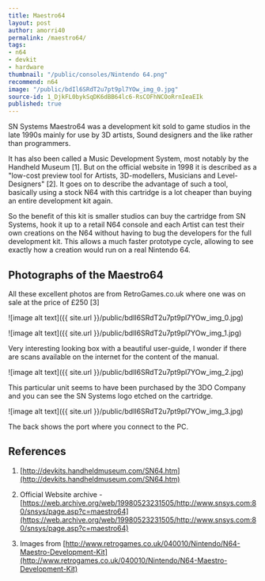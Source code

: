 ```yaml
---
title: Maestro64
layout: post
author: amorri40
permalink: /maestro64/
tags:
- n64
- devkit
- hardware
thumbnail: "/public/consoles/Nintendo 64.png"
recommend: n64
image: "/public/bdIl6SRdT2u7pt9pl7YOw_img_0.jpg"
source-id: 1_DjkFL0bykSqDK6dBB64lc6-RsCOFhNCOoRrnIeaEIk
published: true
---
```

SN Systems Maestro64 was a development kit sold to game studios in the late 1990s mainly for use by 3D artists, Sound designers and the like rather than programmers.

It has also been called a Music Development System, most notably by the Handheld Museum [1]. But on the official website in 1998 it is described as a "low-cost preview tool for Artists, 3D-modellers, Musicians and Level-Designers" [2]. It goes on to describe the advantage of such a tool, basically using a stock N64 with this cartridge is a lot cheaper than buying an entire development kit again.

So the benefit of this kit is smaller studios can buy the cartridge from SN Systems, hook it up to a retail N64 console and each Artist can test their own creations on the N64 without having to bug the developers for the full development kit. This allows a much faster prototype cycle, allowing to see exactly how a creation would run on a real Nintendo 64.

## Photographs of the Maestro64

All these excellent photos are from RetroGames.co.uk where one was on sale at the price of £250 [3]

![image alt text]({{ site.url }}/public/bdIl6SRdT2u7pt9pl7YOw_img_0.jpg)

![image alt text]({{ site.url }}/public/bdIl6SRdT2u7pt9pl7YOw_img_1.jpg)

Very interesting looking box with a beautiful user-guide, I wonder if there are scans available on the internet for the content of the manual.

![image alt text]({{ site.url }}/public/bdIl6SRdT2u7pt9pl7YOw_img_2.jpg)

This particular unit seems to have been purchased by the 3DO Company and you can see the SN Systems logo etched on the cartridge. 

![image alt text]({{ site.url }}/public/bdIl6SRdT2u7pt9pl7YOw_img_3.jpg)

The back shows the port where you connect to the PC.

## References

1. [http://devkits.handheldmuseum.com/SN64.htm](http://devkits.handheldmuseum.com/SN64.htm) 

2. Official Website archive - [https://web.archive.org/web/19980523231505/http://www.snsys.com:80/snsys/page.asp?c=maestro64](https://web.archive.org/web/19980523231505/http://www.snsys.com:80/snsys/page.asp?c=maestro64) 

3. Images from [http://www.retrogames.co.uk/040010/Nintendo/N64-Maestro-Development-Kit](http://www.retrogames.co.uk/040010/Nintendo/N64-Maestro-Development-Kit) 

